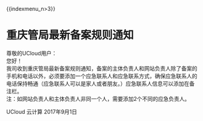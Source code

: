 {{indexmenu_n>3}}

# 重庆管局最新备案规则通知

尊敬的UCloud用户：  
您好！  
我司收到重庆管局最新备案规则通知，备案的主体负责人和网站负责人除了备案的手机和电话以外，必须要添加一个应急联系人和应急联系方式，确保应急联系人的电话保持畅通（应急联系人可以是家人或者朋友。）应急联系人信息可以添加在备注栏。  
注：如网站负责人和主体负责人非同一个人，需要添加2个不同的应急负责人。  
  
UCloud 云计算 2017年9月1日
